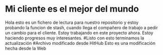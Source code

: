 
# Mi cliente es el mejor del mundo
Hola esto es un fichero de lectura para nuestro repositorio
y estoy probando la funcion de stash, cuando llega el compañero de trabajo a pedir un cambio para el cliente.
Estoy trabajando en este proyecto ahora.
Estoy haciendo progresos muy interesantes.
#Listo con esto terminamos la actualización
#Archivo modificado desde HitHub
Esto es una modificación hecha desde la Web
